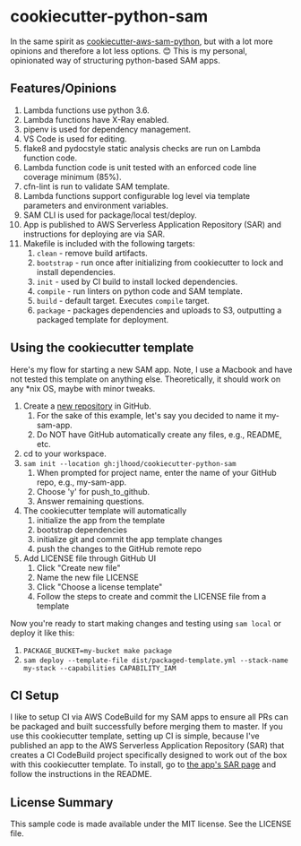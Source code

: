 # cookiecutter-python-sam

In the same spirit as [cookiecutter-aws-sam-python](https://github.com/aws-samples/cookiecutter-aws-sam-python), but with a lot more opinions and therefore a lot less options. 😊 This is my personal, opinionated way of structuring python-based SAM apps.

## Features/Opinions

1. Lambda functions use python 3.6.
1. Lambda functions have X-Ray enabled.
1. pipenv is used for dependency management.
1. VS Code is used for editing.
1. flake8 and pydocstyle static analysis checks are run on Lambda function code.
1. Lambda function code is unit tested with an enforced code line coverage minimum (85%).
1. cfn-lint is run to validate SAM template.
1. Lambda functions support configurable log level via template parameters and environment variables.
1. SAM CLI is used for package/local test/deploy.
1. App is published to AWS Serverless Application Repository (SAR) and instructions for deploying are via SAR.
1. Makefile is included with the following targets:
    1. `clean` - remove build artifacts.
    1. `bootstrap` - run once after initializing from cookiecutter to lock and install dependencies.
    1. `init` - used by CI build to install locked dependencies.
    1. `compile` - run linters on python code and SAM template.
    1. `build` - default target. Executes `compile` target.
    1. `package` - packages dependencies and uploads to S3, outputting a packaged template for deployment.

## Using the cookiecutter template

Here's my flow for starting a new SAM app. Note, I use a Macbook and have not tested this template on anything else. Theoretically, it should work on any *nix OS, maybe with minor tweaks.

1. Create a [new repository](https://github.com/new) in GitHub.
    1. For the sake of this example, let's say you decided to name it my-sam-app.
    1. Do NOT have GitHub automatically create any files, e.g., README, etc.
1. cd to your workspace.
1. `sam init --location gh:jlhood/cookiecutter-python-sam`
    1. When prompted for project name, enter the name of your GitHub repo, e.g., my-sam-app.
    1. Choose 'y' for push_to_github.
    1. Answer remaining questions.
1. The cookiecutter template will automatically
    1. initialize the app from the template
    1. bootstrap dependencies
    1. initialize git and commit the app template changes
    1. push the changes to the GitHub remote repo
1. Add LICENSE file through GitHub UI
    1. Click "Create new file"
    1. Name the new file LICENSE
    1. Click "Choose a license template"
    1. Follow the steps to create and commit the LICENSE file from a template

Now you're ready to start making changes and testing using `sam local` or deploy it like this:

1. `PACKAGE_BUCKET=my-bucket make package`
1. `sam deploy --template-file dist/packaged-template.yml --stack-name my-stack --capabilities CAPABILITY_IAM`

## CI Setup

I like to setup CI via AWS CodeBuild for my SAM apps to ensure all PRs can be packaged and built successfully before merging them to master. If you use this cookiecutter template, setting up CI is simple, because I've published an app to the AWS Serverless Application Repository (SAR) that creates a CI CodeBuild project specifically designed to work out of the box with this cookiecutter template. To install, go to [the app's SAR page](https://serverlessrepo.aws.amazon.com/applications/arn:aws:serverlessrepo:us-east-1:277187709615:applications~python-sam-codebuild-ci) and follow the instructions in the README.

## License Summary

This sample code is made available under the MIT license. See the LICENSE file.